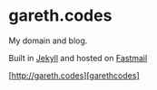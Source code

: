# gareth.codes

My domain and blog.

Built in [Jekyll][jekyllrb] and hosted on [Fastmail][fastmail]

[http://gareth.codes][garethcodes]

[fastmail]:     https://fastmail.fm
[garethcodes]:  http://gareth.codes
[jekyllrb]:     http://jekyllrb.com/
